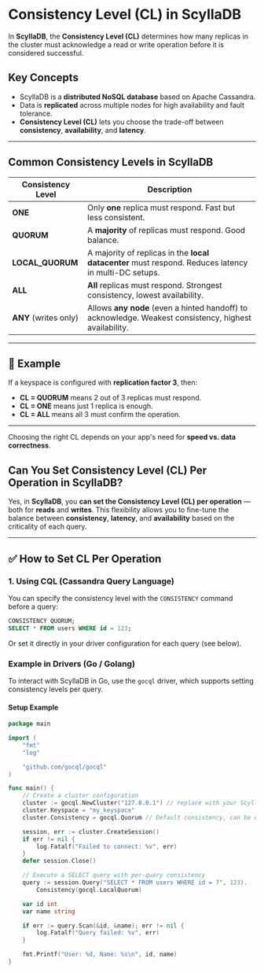 # Consistency Level (CL) in ScyllaDB

In **ScyllaDB**, the **Consistency Level (CL)** determines how many replicas in the cluster must acknowledge a read or write operation before it is considered successful.

## Key Concepts

- ScyllaDB is a **distributed NoSQL database** based on Apache Cassandra.
- Data is **replicated** across multiple nodes for high availability and fault tolerance.
- **Consistency Level (CL)** lets you choose the trade-off between **consistency**, **availability**, and **latency**.

---

## Common Consistency Levels in ScyllaDB

| Consistency Level | Description |
|-------------------|-------------|
| **ONE**           | Only **one** replica must respond. Fast but less consistent. |
| **QUORUM**        | A **majority** of replicas must respond. Good balance. |
| **LOCAL_QUORUM**  | A majority of replicas in the **local datacenter** must respond. Reduces latency in multi-DC setups. |
| **ALL**           | **All** replicas must respond. Strongest consistency, lowest availability. |
| **ANY** (writes only) | Allows **any node** (even a hinted handoff) to acknowledge. Weakest consistency, highest availability. |

---

## 📝 Example

If a keyspace is configured with **replication factor 3**, then:

- **CL = QUORUM** means 2 out of 3 replicas must respond.
- **CL = ONE** means just 1 replica is enough.
- **CL = ALL** means all 3 must confirm the operation.

---

Choosing the right CL depends on your app's need for **speed vs. data correctness**.

## Can You Set Consistency Level (CL) Per Operation in ScyllaDB?

Yes, in **ScyllaDB**, you **can set the Consistency Level (CL) per operation** — both for **reads** and **writes**. This flexibility allows you to fine-tune the balance between **consistency**, **latency**, and **availability** based on the criticality of each query.

---

## ✅ How to Set CL Per Operation

### 1. Using CQL (Cassandra Query Language)

You can specify the consistency level with the `CONSISTENCY` command before a query:

```sql
CONSISTENCY QUORUM;
SELECT * FROM users WHERE id = 123;
```

Or set it directly in your driver configuration for each query (see below).

### Example in Drivers (Go / Golang)

To interact with ScyllaDB in Go, use the `gocql` driver, which supports setting consistency levels per query.

#### Setup Example

```go
package main

import (
    "fmt"
    "log"

    "github.com/gocql/gocql"
)

func main() {
    // Create a cluster configuration
    cluster := gocql.NewCluster("127.0.0.1") // replace with your ScyllaDB node IP
    cluster.Keyspace = "my_keyspace"
    cluster.Consistency = gocql.Quorum // Default consistency, can be overridden per query

    session, err := cluster.CreateSession()
    if err != nil {
        log.Fatalf("Failed to connect: %v", err)
    }
    defer session.Close()

    // Execute a SELECT query with per-query consistency
    query := session.Query("SELECT * FROM users WHERE id = ?", 123).
        Consistency(gocql.LocalQuorum)

    var id int
    var name string

    if err := query.Scan(&id, &name); err != nil {
        log.Fatalf("Query failed: %v", err)
    }

    fmt.Printf("User: %d, Name: %s\n", id, name)
}
```
